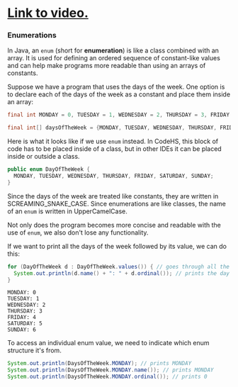 # [Link to video.](https://www.youtube.com/watch?v=ZKuJZET4FYs&list=PLVD25niNi0Bklbh7Po--kFFLXFxxoIDUJ)

### Enumerations

In Java, an `enum` (short for **enumeration**) is like a class combined with an array. It is used for defining an ordered sequence of constant-like values and can help make programs more readable than using an arrays of constants.

Suppose we have a program that uses the days of the week. One option is to declare each of the days of the week as a constant and place them inside an array:

```java
final int MONDAY = 0, TUESDAY = 1, WEDNESDAY = 2, THURSDAY = 3, FRIDAY = 4, SATURDAY = 5, SUNDAY = 6;

final int[] daysOfTheWeek = {MONDAY, TUESDAY, WEDNESDAY, THURSDAY, FRIDAY, SATURDAY, SUNDAY};
```

Here is what it looks like if we use `enum` instead. In CodeHS, this block of code has to be placed inside of a class, but in other IDEs it can be placed inside or outside a class.

```java
public enum DayOfTheWeek {
  MONDAY, TUESDAY, WEDNESDAY, THURSDAY, FRIDAY, SATURDAY, SUNDAY;
}
```

Since the days of the week are treated like constants, they are written in SCREAMING_SNAKE_CASE. Since enumerations are like classes, the name of an `enum` is written in UpperCamelCase.

Not only does the program becomes more concise and readable with the use of `enum`, we also don't lose any functionality.

If we want to print all the days of the week followed by its value, we can do this:

```java
for (DayOfTheWeek d : DayOfTheWeek.values()) { // goes through all the values
  System.out.println(d.name() + ": " + d.ordinal()); // prints the day as a string followed by its "index"
}
```

```
MONDAY: 0
TUESDAY: 1
WEDNESDAY: 2
THURSDAY: 3
FRIDAY: 4
SATURDAY: 5
SUNDAY: 6
```

To access an individual enum value, we need to indicate which enum structure it's from.

```java
System.out.println(DaysOfTheWeek.MONDAY); // prints MONDAY
System.out.println(DaysOfTheWeek.MONDAY.name()); // prints MONDAY
System.out.println(DaysOfTheWeek.MONDAY.ordinal()); // prints 0
```
